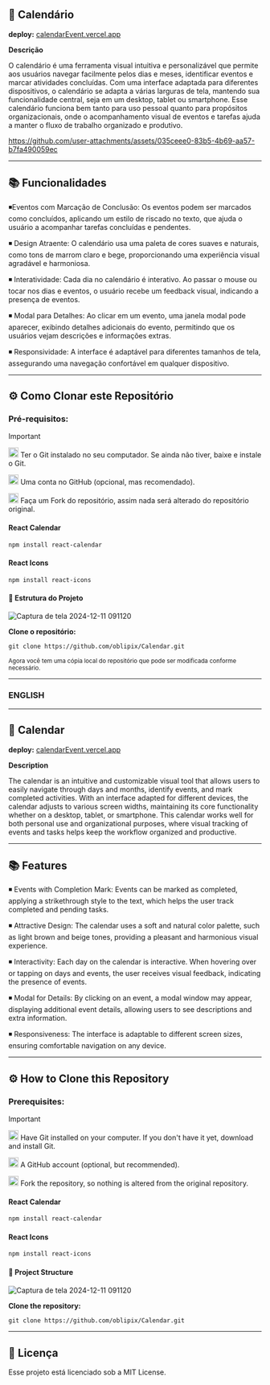 


## 📅 Calendário


**deploy:**  [calendarEvent.vercel.app](https://calendarevent.vercel.app/)


**Descrição**

O calendário é uma ferramenta visual intuitiva e personalizável que permite aos usuários navegar facilmente pelos dias e meses, identificar eventos e marcar atividades concluídas. Com uma interface adaptada para diferentes dispositivos, o calendário se adapta a várias larguras de tela, mantendo sua funcionalidade central, seja em um desktop, tablet ou smartphone.
Esse calendário funciona bem tanto para uso pessoal quanto para propósitos organizacionais, onde o acompanhamento visual de eventos e tarefas ajuda a manter o fluxo de trabalho organizado e produtivo.




https://github.com/user-attachments/assets/035ceee0-83b5-4b69-aa57-b7fa490059ec






___



















## 📚 Funcionalidades

◾Eventos com Marcação de Conclusão:  Os eventos podem ser marcados como concluídos, aplicando um estilo de riscado no texto, que ajuda o usuário a acompanhar tarefas concluídas e pendentes.

◾ Design Atraente: O calendário usa uma paleta de cores suaves e naturais, como tons de marrom claro e bege, proporcionando uma experiência visual agradável e harmoniosa.

◾ Interatividade: Cada dia no calendário é interativo. Ao passar o mouse ou tocar nos dias e eventos, o usuário recebe um feedback visual, indicando a presença de eventos.

◾ Modal para Detalhes: Ao clicar em um evento, uma janela modal pode aparecer, exibindo detalhes adicionais do evento, permitindo que os usuários vejam descrições e informações extras.

◾ Responsividade: A interface é adaptável para diferentes tamanhos de tela, assegurando uma navegação confortável em qualquer dispositivo.




___

## ⚙️ Como Clonar este Repositório



### Pré-requisitos:

> [!IMPORTANT]
>  <img src="https://git-scm.com/images/logos/downloads/Git-Icon-1788C.png" alt="Git Logo" width="20"/> Ter o Git instalado no seu computador. Se ainda não tiver, baixe e instale o Git.
>
> 
>
>
><img src="https://github.githubassets.com/images/modules/logos_page/GitHub-Mark.png" alt="GitHub logo" width="20"/> Uma conta no GitHub (opcional, mas recomendado).
>
> 
>  <img src="https://img.icons8.com/ios/50/000000/code-fork.png" alt="Fork Icon" width="20"/>  Faça um Fork do repositório, assim nada será alterado do repositório original.
>
> #### React Calendar
>
> ```diff
> npm install react-calendar
>```
>
> 
> #### React Icons
>
>```diff
> npm install react-icons
> ``` 
  
#### 📄 Estrutura do Projeto



![Captura de tela 2024-12-11 091120](https://github.com/user-attachments/assets/63cebc37-2937-40ce-8fc8-3f20acc3e5ad)


**Clone o repositório:**

```diff
git clone https://github.com/oblipix/Calendar.git
```


<sub> Agora você tem uma cópia local do repositório que pode ser modificada conforme necessário. </sub>




--- 
### ENGLISH

---

## 📅 Calendar

**deploy:** [calendarEvent.vercel.app](https://calendarevent.vercel.app/)

**Description**

The calendar is an intuitive and customizable visual tool that allows users to easily navigate through days and months, identify events, and mark completed activities. With an interface adapted for different devices, the calendar adjusts to various screen widths, maintaining its core functionality whether on a desktop, tablet, or smartphone. This calendar works well for both personal use and organizational purposes, where visual tracking of events and tasks helps keep the workflow organized and productive.



---

## 📚 Features

◾ Events with Completion Mark: Events can be marked as completed, applying a strikethrough style to the text, which helps the user track completed and pending tasks.

◾ Attractive Design: The calendar uses a soft and natural color palette, such as light brown and beige tones, providing a pleasant and harmonious visual experience.

◾ Interactivity: Each day on the calendar is interactive. When hovering over or tapping on days and events, the user receives visual feedback, indicating the presence of events.

◾ Modal for Details: By clicking on an event, a modal window may appear, displaying additional event details, allowing users to see descriptions and extra information.

◾ Responsiveness: The interface is adaptable to different screen sizes, ensuring comfortable navigation on any device.

---

## ⚙️ How to Clone this Repository

### Prerequisites:

> [!IMPORTANT]
> <img src="https://git-scm.com/images/logos/downloads/Git-Icon-1788C.png" alt="Git Logo" width="20"/> Have Git installed on your computer. If you don't have it yet, download and install Git.
>
> <img src="https://github.githubassets.com/images/modules/logos_page/GitHub-Mark.png" alt="GitHub logo" width="20"/> A GitHub account (optional, but recommended).
>
> <img src="https://img.icons8.com/ios/50/000000/code-fork.png" alt="Fork Icon" width="20"/> Fork the repository, so nothing is altered from the original repository.
>
> #### React Calendar
>
> ```diff
> npm install react-calendar
> ```
>
> #### React Icons
>
> ```diff
> npm install react-icons
> ```

#### 📄 Project Structure

![Captura de tela 2024-12-11 091120](https://github.com/user-attachments/assets/63cebc37-2937-40ce-8fc8-3f20acc3e5ad)

**Clone the repository:**

```diff
git clone https://github.com/oblipix/Calendar.git
```









___

## 📜 Licença
Esse projeto está licenciado sob a MIT License.

